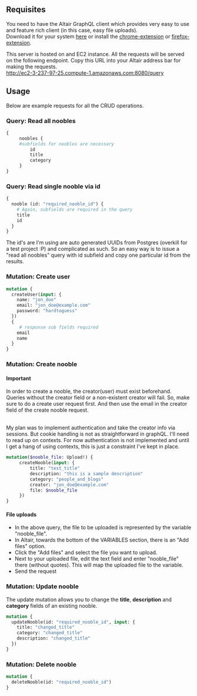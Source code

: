 
## Requisites
You need to have the Altair GraphQL client which provides very easy to use and feature rich client (in this case, easy file uploads). <br>
Download it for your system [here](https://altair.sirmuel.design/#download) or install the [chrome-extension](https://chrome.google.com/webstore/detail/altair-graphql-client/flnheeellpciglgpaodhkhmapeljopja?hl=en) or [firefox-extension](https://addons.mozilla.org/en-US/firefox/addon/altair-graphql-client/).

This server is hosted on and EC2 instance. 
All the requests will be served on the following endpoint. Copy this URL into your Altair address bar for making the requests. <br>
http://ec2-3-237-97-25.compute-1.amazonaws.com:8080/query


## Usage 
Below are example requests for all the CRUD operations.

### Query: Read all noobles 
```graphql
{
	 noobles { 
	 #subfields for noobles are necessary
		 id
		 title
		 category 
	 }
}
```
### Query: Read single nooble via id
```graphql
{
  nooble (id: "required_nooble_id") {
	# Again, subfields are required in the query
    title
    id
  }
}
```
The id's are I'm using are auto generated UUIDs from Postgres (overkill for a test project :P) and complicated as such. So an easy way is to issue a "read all noobles" query with id subfield and copy one particular id from the results.

### Mutation: Create user 
```graphql
mutation {
  createUser(input: {
    name: "jon_doe"
    email: "jon_doe@example.com"
    password: "hardtoguess"
  })
  {
	 # response sub fields required 
    email
    name
  }
}
```

### Mutation: Create nooble 

#### Important
In order to create a nooble, the creator(user) must exist beforehand. Queries without the creator field or a non-existent creator will fail. So, make sure to do a create user request first. And then use the email in the creator field of the create nooble request. <br><br>

My plan was to implement authentication and take the creator info via sessions. But cookie handling is not as straightforward in graphQL. I'll need to read up on contexts. For now authentication is not implemented and until I get a hang of using contexts, this is just a constraint I've kept in place.

```graphql
mutation($nooble_file: Upload!) {
	 createNooble(input: {
		 title: "test_title"
		 description: "this is a sample description"
		 category: "people_and_blogs"
		 creator: "jon_doe@example.com"
		 file: $nooble_file
	 })
}
```
#### File uploads
* In the above query, the file to be uploaded is represented by the variable "nooble_file".
* In Altair, towards the bottom of the VARIABLES section, there is an "Add files" option. 
* Click the "Add files" and select the file you want to upload.
* Next to your uploaded file, edit the text field and enter "nooble_file" there (without quotes). This will map the uploaded file to the variable.
* Send the request

### Mutation: Update nooble

The update mutation allows you to change the **title**, **description** and **category** fields of an existing nooble. 

```graphql
mutation {
  updateNooble(id: "required_nooble_id", input: {
    title: "changed_title" 
    category: "changed_title" 
    description: "changed_title" 
  }) 
}
```

### Mutation: Delete nooble

```graphql
mutation {
  deleteNooble(id: "required_nooble_id")
}
```
